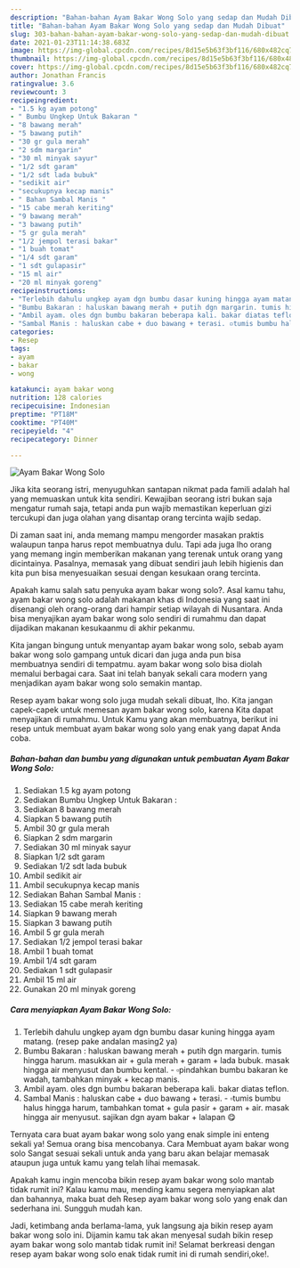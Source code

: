 ```yaml
---
description: "Bahan-bahan Ayam Bakar Wong Solo yang sedap dan Mudah Dibuat"
title: "Bahan-bahan Ayam Bakar Wong Solo yang sedap dan Mudah Dibuat"
slug: 303-bahan-bahan-ayam-bakar-wong-solo-yang-sedap-dan-mudah-dibuat
date: 2021-01-23T11:14:38.683Z
image: https://img-global.cpcdn.com/recipes/8d15e5b63f3bf116/680x482cq70/ayam-bakar-wong-solo-foto-resep-utama.jpg
thumbnail: https://img-global.cpcdn.com/recipes/8d15e5b63f3bf116/680x482cq70/ayam-bakar-wong-solo-foto-resep-utama.jpg
cover: https://img-global.cpcdn.com/recipes/8d15e5b63f3bf116/680x482cq70/ayam-bakar-wong-solo-foto-resep-utama.jpg
author: Jonathan Francis
ratingvalue: 3.6
reviewcount: 3
recipeingredient:
- "1.5 kg ayam potong"
- " Bumbu Ungkep Untuk Bakaran "
- "8 bawang merah"
- "5 bawang putih"
- "30 gr gula merah"
- "2 sdm margarin"
- "30 ml minyak sayur"
- "1/2 sdt garam"
- "1/2 sdt lada bubuk"
- "sedikit air"
- "secukupnya kecap manis"
- " Bahan Sambal Manis "
- "15 cabe merah keriting"
- "9 bawang merah"
- "3 bawang putih"
- "5 gr gula merah"
- "1/2 jempol terasi bakar"
- "1 buah tomat"
- "1/4 sdt garam"
- "1 sdt gulapasir"
- "15 ml air"
- "20 ml minyak goreng"
recipeinstructions:
- "Terlebih dahulu ungkep ayam dgn bumbu dasar kuning hingga ayam matang. (resep pake andalan masing2 ya)"
- "Bumbu Bakaran : haluskan bawang merah + putih dgn margarin. tumis hingga harum. masukkan air + gula merah + garam + lada bubuk. masak hingga air menyusut dan bumbu kental.  ▫️pindahkan bumbu bakaran ke wadah, tambahkan minyak + kecap manis."
- "Ambil ayam. oles dgn bumbu bakaran beberapa kali. bakar diatas teflon."
- "Sambal Manis : haluskan cabe + duo bawang + terasi. ▫️tumis bumbu halus hingga harum, tambahkan tomat + gula pasir + garam + air. masak hingga air menyusut. sajikan dgn ayam bakar + lalapan 😋"
categories:
- Resep
tags:
- ayam
- bakar
- wong

katakunci: ayam bakar wong 
nutrition: 128 calories
recipecuisine: Indonesian
preptime: "PT18M"
cooktime: "PT40M"
recipeyield: "4"
recipecategory: Dinner

---
```



![Ayam Bakar Wong Solo](https://img-global.cpcdn.com/recipes/8d15e5b63f3bf116/680x482cq70/ayam-bakar-wong-solo-foto-resep-utama.jpg)

Jika kita seorang istri, menyuguhkan santapan nikmat pada famili adalah hal yang memuaskan untuk kita sendiri. Kewajiban seorang istri bukan saja mengatur rumah saja, tetapi anda pun wajib memastikan keperluan gizi tercukupi dan juga olahan yang disantap orang tercinta wajib sedap.

Di zaman  saat ini, anda memang mampu mengorder masakan praktis walaupun tanpa harus repot membuatnya dulu. Tapi ada juga lho orang yang memang ingin memberikan makanan yang terenak untuk orang yang dicintainya. Pasalnya, memasak yang dibuat sendiri jauh lebih higienis dan kita pun bisa menyesuaikan sesuai dengan kesukaan orang tercinta. 



Apakah kamu salah satu penyuka ayam bakar wong solo?. Asal kamu tahu, ayam bakar wong solo adalah makanan khas di Indonesia yang saat ini disenangi oleh orang-orang dari hampir setiap wilayah di Nusantara. Anda bisa menyajikan ayam bakar wong solo sendiri di rumahmu dan dapat dijadikan makanan kesukaanmu di akhir pekanmu.

Kita jangan bingung untuk menyantap ayam bakar wong solo, sebab ayam bakar wong solo gampang untuk dicari dan juga anda pun bisa membuatnya sendiri di tempatmu. ayam bakar wong solo bisa diolah memalui berbagai cara. Saat ini telah banyak sekali cara modern yang menjadikan ayam bakar wong solo semakin mantap.

Resep ayam bakar wong solo juga mudah sekali dibuat, lho. Kita jangan capek-capek untuk memesan ayam bakar wong solo, karena Kita dapat menyajikan di rumahmu. Untuk Kamu yang akan membuatnya, berikut ini resep untuk membuat ayam bakar wong solo yang enak yang dapat Anda coba.

<!--inarticleads1-->

##### Bahan-bahan dan bumbu yang digunakan untuk pembuatan Ayam Bakar Wong Solo:

1. Sediakan 1.5 kg ayam potong
1. Sediakan  Bumbu Ungkep Untuk Bakaran :
1. Sediakan 8 bawang merah
1. Siapkan 5 bawang putih
1. Ambil 30 gr gula merah
1. Siapkan 2 sdm margarin
1. Sediakan 30 ml minyak sayur
1. Siapkan 1/2 sdt garam
1. Sediakan 1/2 sdt lada bubuk
1. Ambil sedikit air
1. Ambil secukupnya kecap manis
1. Sediakan  Bahan Sambal Manis :
1. Sediakan 15 cabe merah keriting
1. Siapkan 9 bawang merah
1. Siapkan 3 bawang putih
1. Ambil 5 gr gula merah
1. Sediakan 1/2 jempol terasi bakar
1. Ambil 1 buah tomat
1. Ambil 1/4 sdt garam
1. Sediakan 1 sdt gulapasir
1. Ambil 15 ml air
1. Gunakan 20 ml minyak goreng




<!--inarticleads2-->

##### Cara menyiapkan Ayam Bakar Wong Solo:

1. Terlebih dahulu ungkep ayam dgn bumbu dasar kuning hingga ayam matang. (resep pake andalan masing2 ya)
1. Bumbu Bakaran : haluskan bawang merah + putih dgn margarin. tumis hingga harum. masukkan air + gula merah + garam + lada bubuk. masak hingga air menyusut dan bumbu kental.  - ▫️pindahkan bumbu bakaran ke wadah, tambahkan minyak + kecap manis.
1. Ambil ayam. oles dgn bumbu bakaran beberapa kali. bakar diatas teflon.
1. Sambal Manis : haluskan cabe + duo bawang + terasi. - ▫️tumis bumbu halus hingga harum, tambahkan tomat + gula pasir + garam + air. masak hingga air menyusut. sajikan dgn ayam bakar + lalapan 😋




Ternyata cara buat ayam bakar wong solo yang enak simple ini enteng sekali ya! Semua orang bisa mencobanya. Cara Membuat ayam bakar wong solo Sangat sesuai sekali untuk anda yang baru akan belajar memasak ataupun juga untuk kamu yang telah lihai memasak.

Apakah kamu ingin mencoba bikin resep ayam bakar wong solo mantab tidak rumit ini? Kalau kamu mau, mending kamu segera menyiapkan alat dan bahannya, maka buat deh Resep ayam bakar wong solo yang enak dan sederhana ini. Sungguh mudah kan. 

Jadi, ketimbang anda berlama-lama, yuk langsung aja bikin resep ayam bakar wong solo ini. Dijamin kamu tak akan menyesal sudah bikin resep ayam bakar wong solo mantab tidak rumit ini! Selamat berkreasi dengan resep ayam bakar wong solo enak tidak rumit ini di rumah sendiri,oke!.

